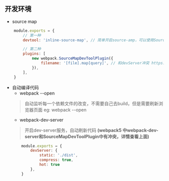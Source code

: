 ## 开发环境
- source map
``` js
    module.exports = {
        // 第一种
        devtool: 'inline-source-map', // 简单开启source-amp，可以使用SourceMapDevToolPlugin更细致的配置

        // 第二种
        plugins: [
            new webpack.SourceMapDevToolPlugin({
                filename: '[file].map[query]', // 和devServer冲突 https://github.com/webpack/webpack/issues/9732
            }),
        ],
    }
```
- 自动编译代码
    - webpack --open
    > 自动监听每一个依赖文件的改变，不需要自己去build，但是需要刷新浏览器页面 eg: webpack --open
    - webpack-dev-server
    > 开启dev-server服务，自动刷新代码 **(webpack5 中webpack-dev-server和SourceMapDevToolPlugin中有冲突，详情查看上面)**
    ``` js
        module.exports = {
            devServer: {
                static: './dist',
                compress: true,
                hot: true
            },
        }
    ```
